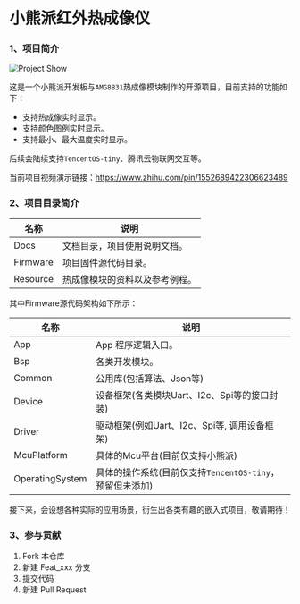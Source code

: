 # 小熊派红外热成像仪
### 1、项目简介

![Project Show](Docs/Image/1.jpg)

这是一个小熊派开发板与`AMG8831`热成像模块制作的开源项目，目前支持的功能如下：

- 支持热成像实时显示。
- 支持颜色图例实时显示。
- 支持最小、最大温度实时显示。

后续会陆续支持`TencentOS-tiny`、腾讯云物联网交互等。

当前项目视频演示链接：https://www.zhihu.com/pin/1552689422306623489

### 2、项目目录简介

| 名称     | 说明                           |
| -------- | ------------------------------ |
| Docs     | 文档目录，项目使用说明文档。   |
| Firmware | 项目固件源代码目录。           |
| Resource | 热成像模块的资料以及参考例程。 |

其中Firmware源代码架构如下所示：

| 名称            | 说明                                                     |
| --------------- | -------------------------------------------------------- |
| App             | App 程序逻辑入口。                                       |
| Bsp             | 各类开发模块。                                           |
| Common          | 公用库(包括算法、Json等)                                 |
| Device          | 设备框架(各类模块Uart、I2c、Spi等的接口封装)             |
| Driver          | 驱动框架(例如Uart、I2c、Spi等, 调用设备框架)             |
| McuPlatform     | 具体的Mcu平台(目前仅支持小熊派)                          |
| OperatingSystem | 具体的操作系统(目前仅支持`TencentOS-tiny`，预留但未添加) |

接下来，会设想各种实际的应用场景，衍生出各类有趣的嵌入式项目，敬请期待！

### 3、参与贡献

1. Fork 本仓库
2. 新建 Feat_xxx 分支
3. 提交代码
4. 新建 Pull Request